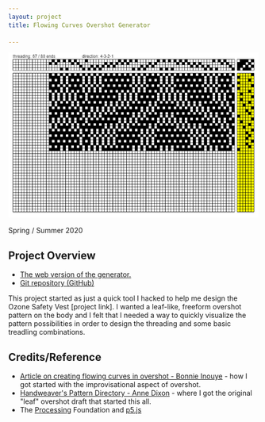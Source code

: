 ```yaml
---
layout: project
title: Flowing Curves Overshot Generator

---
```

![](/assets/img/overshot-gen.png)

Spring / Summer 2020

## Project Overview

* [The web version of the generator.](https://sminliwu.github.io/overshot-generator/ "Flowing Curves Overshot Generator")
* [Git repository (GitHub)](https://github.com/sminliwu/overshot-generator "Git repository (GitHub)")

This project started as just a quick tool I hacked to help me design the Ozone Safety Vest \[project link\]. I wanted a leaf-like, freeform overshot pattern on the body and I felt that I needed a way to quickly visualize the pattern possibilities in order to design the threading and some basic treadling combinations.

## Credits/Reference

* [Article on creating flowing curves in overshot - Bonnie Inouye](http://www.weavezine.com/content/flowing-curves-part-1-overshot-and-weaving-overshot.html) - how I got started with the improvisational aspect of overshot.
* [Handweaver's Pattern Directory - Anne Dixon](https://woolery.com/handweavers-pattern-directory.html) - where I got the original "leaf" overshot draft that started this all.
* The [Processing](https://processing.org/) Foundation and [p5.js](https://p5js.org/)